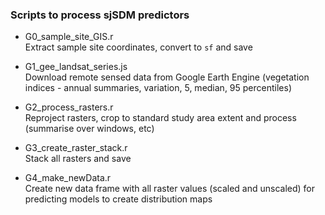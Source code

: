 ### Scripts to process sjSDM predictors


- G0_sample_site_GIS.r  
Extract sample site coordinates, convert to `sf` and save

- G1_gee_landsat_series.js  
Download remote sensed data from Google Earth Engine (vegetation indices - annual summaries, variation, 5, median, 95 percentiles)

- G2_process_rasters.r  
Reproject rasters, crop to standard study area extent and process (summarise over windows, etc)

- G3_create_raster_stack.r  
Stack all rasters and save

- G4_make_newData.r  
Create new data frame with all raster values (scaled and unscaled) for predicting models to create distribution maps
